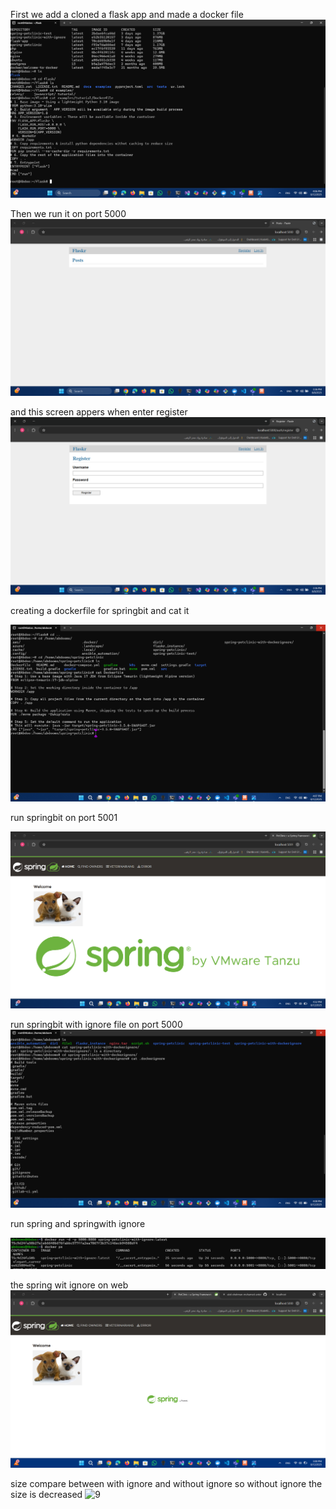 First we add a cloned a flask app and made a docker file 
![1](1-.png)


Then we run it on port 5000 
![2](1.png)


and this screen appers when enter register 
![3](2.png)


creating a dockerfile for springbit and cat it 

![4](g-2.png)

run springbit on port 5001 

![5](g--3.png)


run springbit with ignore file on port 5000 
![6](g-3.png)

run spring and springwith ignore 

![7](g--2.png)

the spring wit ignore on web
![8](g--4.png)

size compare between with ignore and without ignore
so without ignore the size is decreased 
![9](size%20compare.png)

